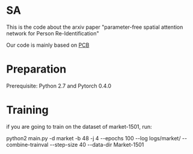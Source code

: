 # SA
This is the code about the arxiv paper "parameter-free spatial attention network for Person Re-Identification"

Our code is mainly based on [PCB](https://github.com/syfafterzy/PCB_RPP_for_reID)

# Preparation
Prerequisite: Python 2.7 and Pytorch 0.4.0

# Training
if you are going to train on the dataset of market-1501, run:

python2 main.py -d market -b 48 -j 4 --epochs 100 --log logs/market/ --combine-trainval --step-size 40 --data-dir Market-1501 
